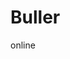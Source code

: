 <!DOCTYPE html>
<html lang="en">
<head>
	<meta charset="UTF-8">
	<title>Document</title>
</head>
<body>
	<h1>Buller</h1>
	<p>online</p>
</body>
</html>